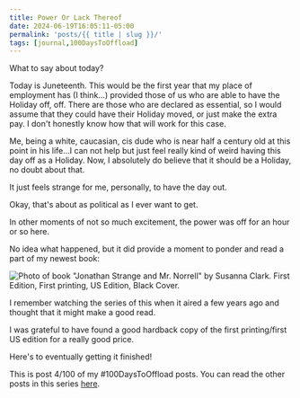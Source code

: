 ```yaml
---
title: Power Or Lack Thereof
date: 2024-06-19T16:05:11-05:00
permalink: 'posts/{{ title | slug }}/'
tags: [journal,100DaysToOffload]
---
```

What to say about today?

Today is Juneteenth. This would be the first year that my place of employment has (I think...) provided those of us who are able to have the Holiday off, off. There are those who are declared as essential, so I would assume that they could have their Holiday moved, or just make the extra pay. I don't honestly know how that will work for this case.

Me, being a white, caucasian, cis dude who is near half a century old at this point in his life...I can not help but just feel really kind of weird having this day off as a Holiday. Now, I absolutely do believe that it should be a Holiday, no doubt about that. 

It just feels strange for me, personally, to have the day out. 

Okay, that's about as political as I ever want to get.

In other moments of not so much excitement, the power was off for an hour or so here. 

No idea what happened, but it did provide a moment to ponder and read a part of my newest book: 

![Photo of book "Jonathan Strange and Mr. Norrell" by Susanna Clark. First Edition, First printing, US Edition, Black Cover.](https://cdn.some.pics/swrogers/6671c7a543862.jpg)

I remember watching the series of this when it aired a few years ago and thought that it might make a good read.

I was grateful to have found a good hardback copy of the first printing/first US edition for a really good price.

Here's to eventually getting it finished!

This is post 4/100 of my #100DaysToOffload posts. You can read the other posts in this series [here](/tags/100daystooffload).